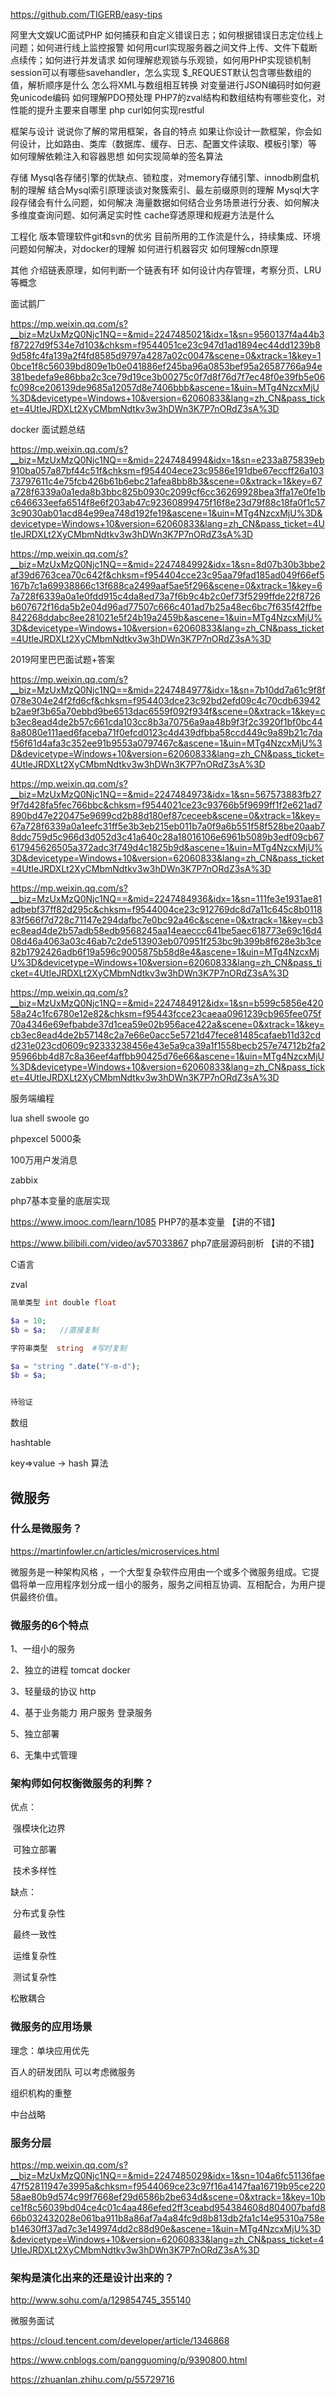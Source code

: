 https://github.com/TIGERB/easy-tips

阿里大文娱UC面试PHP
如何捕获和自定义错误日志；如何根据错误日志定位线上问题；如何进行线上监控报警
如何用curl实现服务器之间文件上传、文件下载断点续传；如何进行并发请求
如何理解悲观锁与乐观锁，如何用PHP实现锁机制
session可以有哪些savehandler，怎么实现
$_REQUEST默认包含哪些数组的值，解析顺序是什么
怎么将XML与数组相互转换
对变量进行JSON编码时如何避免unicode编码
如何理解PDO预处理
PHP7的zval结构和数组结构有哪些变化，对性能的提升主要来自哪里
php curl如何实现restful

框架与设计
说说你了解的常用框架，各自的特点
如果让你设计一款框架，你会如何设计，比如路由、类库（数据库、缓存、日志、配置文件读取、模板引擎）等
如何理解依赖注入和容器思想
如何实现简单的签名算法

存储
Mysql各存储引擎的优缺点、锁粒度，对memory存储引擎、innodb刷盘机制的理解
结合Mysql索引原理谈谈对聚簇索引、最左前缀原则的理解
Mysql大字段存储会有什么问题，如何解决
海量数据如何结合业务场景进行分表、如何解决多维度查询问题、如何满足实时性
cache穿透原理和规避方法是什么

工程化
版本管理软件git和svn的优劣
目前所用的工作流是什么，持续集成、环境问题如何解决，对docker的理解
如何进行机器容灾
如何理解cdn原理

其他
介绍链表原理，如何判断一个链表有环
如何设计内存管理，考察分页、LRU 等概念



面试鹅厂

https://mp.weixin.qq.com/s?__biz=MzUxMzQ0Njc1NQ==&mid=2247485021&idx=1&sn=9560137f4a44b3f87227d9f534e7d103&chksm=f9544051ce23c947d1ad1894ec44dd1239b89d58fc4fa139a2f4fd8585d9797a4287a02c0047&scene=0&xtrack=1&key=10bce1f8c56039bd809e1b0e041886ef245ba96a0853bef95a26587766a94e381bedefa9e86bba2c3ce79d19ce3b00275c0f7d8f76d7f7ec48f0e39fb5e06fc098ce206139de9685a12057d8e7406bbb&ascene=1&uin=MTg4NzcxMjU%3D&devicetype=Windows+10&version=62060833&lang=zh_CN&pass_ticket=4UtIeJRDXLt2XyCMbmNdtkv3w3hDWn3K7P7nORdZ3sA%3D





docker 面试题总结

https://mp.weixin.qq.com/s?__biz=MzUxMzQ0Njc1NQ==&mid=2247484994&idx=1&sn=e233a875839eb910ba057a87bf44c51f&chksm=f954404ece23c9586e191dbe67eccff26a10373797611c4e75fcb426b61b6ebc21afea8bb8b3&scene=0&xtrack=1&key=67a728f6339a0a1eda8b3bbc825b0930c2099cf6cc36269928bea3ffa17e0fe1bc646633eefa6514f8e6f203ab47c92360899475f16f8e23d79f88c18fa0f1c573c9030ab01acd84e99ea748d192fe19&ascene=1&uin=MTg4NzcxMjU%3D&devicetype=Windows+10&version=62060833&lang=zh_CN&pass_ticket=4UtIeJRDXLt2XyCMbmNdtkv3w3hDWn3K7P7nORdZ3sA%3D



https://mp.weixin.qq.com/s?__biz=MzUxMzQ0Njc1NQ==&mid=2247484992&idx=1&sn=8d07b30b3bbe2af39d6763cea70c642f&chksm=f954404cce23c95aa79fad185ad049f66ef5167b7c1a69938866c13f688ca2499aaf5ae5f296&scene=0&xtrack=1&key=67a728f6339a0a1e0fdd915c4da8ed73a7f6b9c4b2c0ef73f5299ffde22f8726b607672f16da5b2e04d96ad77507c666c401ad7b25a48ec6bc7f635f42ffbe842268ddabc8ee281021e5f24b19a2459b&ascene=1&uin=MTg4NzcxMjU%3D&devicetype=Windows+10&version=62060833&lang=zh_CN&pass_ticket=4UtIeJRDXLt2XyCMbmNdtkv3w3hDWn3K7P7nORdZ3sA%3D



2019阿里巴巴面试题+答案

https://mp.weixin.qq.com/s?__biz=MzUxMzQ0Njc1NQ==&mid=2247484977&idx=1&sn=7b10dd7a61c9f8f078e304e24f2fd6cf&chksm=f954403dce23c92bd2efd09c4c70cdb63942b2ae9f3b65a70ebbd9be6513dac6559f092f934f&scene=0&xtrack=1&key=cb3ec8ead4de2b57c661cda103cc8b3a70756a9aa48b9f3f2c3920f1bf0bc448a8080e111aed6faceba71f0efcd0123c4d439dfbba58ccd449c9a89b21c7daf56f61d4afa3c352ee91b9553a0797467c&ascene=1&uin=MTg4NzcxMjU%3D&devicetype=Windows+10&version=62060833&lang=zh_CN&pass_ticket=4UtIeJRDXLt2XyCMbmNdtkv3w3hDWn3K7P7nORdZ3sA%3D



https://mp.weixin.qq.com/s?__biz=MzUxMzQ0Njc1NQ==&mid=2247484973&idx=1&sn=567573883fb279f7d428fa5fec766bbc&chksm=f9544021ce23c93766b5f9699ff1f2e621ad7890bd47e220475e9699cd2b88d180ef87ceceeb&scene=0&xtrack=1&key=67a728f6339a0a1eefc31ff5e3b3eb215eb011b7a0f9a6b551f58f528be20aab78ddc759d5c966d3d052d3c41a640c28a18016106e6961b5089b3edf09cb67617945626505a372adc3f749d4c1825b9d&ascene=1&uin=MTg4NzcxMjU%3D&devicetype=Windows+10&version=62060833&lang=zh_CN&pass_ticket=4UtIeJRDXLt2XyCMbmNdtkv3w3hDWn3K7P7nORdZ3sA%3D





https://mp.weixin.qq.com/s?__biz=MzUxMzQ0Njc1NQ==&mid=2247484936&idx=1&sn=111fe3e1931ae81adbebf37ff82d295c&chksm=f9544004ce23c912769dc8d7a11c645c8b011883f566f7d728c71147e294dafbc7e0bc92a46c&scene=0&xtrack=1&key=cb3ec8ead4de2b57adb58edb9568245aa14eaeccc641be5aec618773e69c16d408d46a4063a03c46ab7c2de513903eb070951f253bc9b399b8f628e3b3ce82b1792426adb6f19a596c9005875b58d8e4&ascene=1&uin=MTg4NzcxMjU%3D&devicetype=Windows+10&version=62060833&lang=zh_CN&pass_ticket=4UtIeJRDXLt2XyCMbmNdtkv3w3hDWn3K7P7nORdZ3sA%3D

https://mp.weixin.qq.com/s?__biz=MzUxMzQ0Njc1NQ==&mid=2247484912&idx=1&sn=b599c5856e42058a24c1fc6780e12e82&chksm=f95443fcce23caeaa0961239cb965fee075f70a4346e69efbabde37d1cea59e02b956ace422a&scene=0&xtrack=1&key=cb3ec8ead4de2b57148c2a7e66e0acc5e5721d47fece81485cafaeb11d32cdd231e023cd0609c92333238456e43e5a9ca39a1f1558becb257e74712b2fa295966bb4d87c8a36eef4affbb90425d76e66&ascene=1&uin=MTg4NzcxMjU%3D&devicetype=Windows+10&version=62060833&lang=zh_CN&pass_ticket=4UtIeJRDXLt2XyCMbmNdtkv3w3hDWn3K7P7nORdZ3sA%3D



服务端编程

lua  shell  swoole  go 



phpexcel 5000条

100万用户发消息 



zabbix



php7基本变量的底层实现

https://www.imooc.com/learn/1085   PHP7的基本变量 【讲的不错】

https://www.bilibili.com/video/av57033867    php7底层源码剖析 【讲的不错】



C语言



zval   



```php
简单类型 int double float 

$a = 10;
$b = $a;   //直接复制  

字符串类型  string  #写时复制

$a = "string ".date("Y-m-d");
$b = $a;


待验证

```



数组

hashtable



key=>value  ->  hash 算法 

















































## 微服务

### 什么是微服务？

https://martinfowler.cn/articles/microservices.html

微服务是一种架构风格 ，一个大型复杂软件应用由一个或多个微服务组成。它提倡将单一应用程序划分成一组小的服务，服务之间相互协调、互相配合，为用户提供最终价值。



### 微服务的6个特点

1、一组小的服务   

2、独立的进程  tomcat docker

3、轻量级的协议  http  

4、基于业务能力  用户服务  登录服务 

5、独立部署

6、无集中式管理



### 架构师如何权衡微服务的利弊？

优点：

​	强模块化边界

​	可独立部署

​	技术多样性

缺点：

​	分布式复杂性

​	最终一致性

​	运维复杂性

​	测试复杂性



松散耦合



### 微服务的应用场景

理念：单块应用优先

百人的研发团队  可以考虑微服务  

组织机构的重整



中台战略





### 服务分层

https://mp.weixin.qq.com/s?__biz=MzUxMzQ0Njc1NQ==&mid=2247485029&idx=1&sn=104a6fc51136fae47f52811947e3995a&chksm=f9544069ce23c97f16a4147faa16719b95ce22058ae80b9d574c99f7668ef29d6586b2be634d&scene=0&xtrack=1&key=10bce1f8c56039bd04ce4c01c4aa486efed2ff3ceabd954384608d804007bafd866b032432028e061ba911b8a86af7a4a84fc9d8b813db2fa1c14e95310a758eb14630ff37ad7c3e149974dd2c88d90e&ascene=1&uin=MTg4NzcxMjU%3D&devicetype=Windows+10&version=62060833&lang=zh_CN&pass_ticket=4UtIeJRDXLt2XyCMbmNdtkv3w3hDWn3K7P7nORdZ3sA%3D



### 架构是演化出来的还是设计出来的？

http://www.sohu.com/a/129854745_355140





微服务面试

https://cloud.tencent.com/developer/article/1346868

https://www.cnblogs.com/pangguoming/p/9390800.html

https://zhuanlan.zhihu.com/p/55729716
